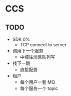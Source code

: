 # CCS

## TODO

- SDK 0%
  - TCP connect to server
- 调用下一个服务
  - 中控往消息队列写
- 找下一跳
  - 直接配置
- 租户
  - 每个用户一套 MQ
  - 每个服务一个 topic
